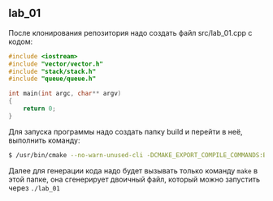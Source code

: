 ## lab_01

После клонирования репозитория надо создать файл src/lab_01.cpp с кодом:

```C++
#include <iostream>
#include "vector/vector.h"
#include "stack/stack.h"
#include "queue/queue.h"

int main(int argc, char** argv)
{
	return 0;
}
```

Для запуска программы надо создать папку build и перейти в неё, выполнить команду:
```bash
$ /usr/bin/cmake --no-warn-unused-cli -DCMAKE_EXPORT_COMPILE_COMMANDS:BOOL=TRUE -DCMAKE_BUILD_TYPE:STRING=Debug -DCMAKE_C_COMPILER:FILEPATH=/home/linuxbrew/.linuxbrew/bin/gcc-5 -DCMAKE_CXX_COMPILER:FILEPATH=/home/linuxbrew/.linuxbrew/bin/g++-5 -H.. -B. -G "Unix Makefiles"
```
Далее для генерации кода надо будет вызывать только команду `make` в этой папке, она сгенерирует двоичный файл, который можно запустить через `./lab_01`
